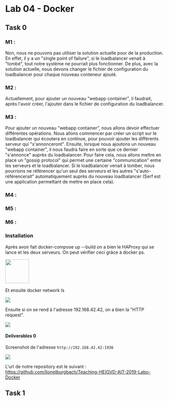 # 	Lab 04 - Docker 

## Task 0 

### M1 : 

Non, nous ne pouvons pas utiliser la solution actuelle pour de la production. En effet, il y a un "single point of failure", si le loadbalancer venait à "tombé", tout notre système ne pourrait plus fonctionner. De plus, avec la solution actuelle, nous devons changer le fichier de configuration du loadbalancer pour chaque nouveau conteneur ajouté.

### M2 :

Actuellement, pour ajouter un nouveau "webapp container", il faudrait, après l'avoir créer, l'ajouter dans le fichier de configuration du loadbalancer.

### M3 :

Pour ajouter un nouveau "webapp container", nous allons devoir effectuer différentes opérations. Nous allons commencer par créer un script sur le loadbalancer qui écoutera en continue, pour pouvoir ajouter les différents serveur qui "s'annonceront". Ensuite, lorsque nous ajoutons un nouveau "webapp container", il nous faudra faire en sorte que ce dernier "s'annonce" auprès du loadbalancer. Pour faire cela, nous allons mettre en place un "gossip protocol" qui permet une certaine "communication" entre les serveurs et le loadbalancer. Si le loadbalancer venait à tomber, nous pourrions ne référencer qu'un seul des serveurs et les autres "s'auto-référencerait" automatiquement auprès du nouveau loadbalancer (Serf est une application permettant de mettre en place cela).

### M4 :

### M5 : 

### M6 :

### Installation 

Après avoir fait docker-compose up --build on a bien le HAProxy qui se lance et les deux serveurs. On peut vérifier ceci grâce à docker ps.

<img height="75" src="/home/guillaume/Bureau/AIT/Labo4/Teaching-HEIGVD-AIT-2019-Labo-Docker/report/Images/Task_0_Installation_docker_ps.png"  />

Et ensuite docker network ls 

<img src="/home/guillaume/Bureau/AIT/Labo4/Teaching-HEIGVD-AIT-2019-Labo-Docker/report/Images/Task_0_Installation_docker_network.png"  />



Ensuite si on se rend à l'adresse 192.168.42.42, on a bien la "HTTP request".

<img src="/home/guillaume/Bureau/AIT/Labo4/Teaching-HEIGVD-AIT-2019-Labo-Docker/report/Images/Task_0_192.168.42.42.png"  />



#### **Deliverables 0**

Screenshot de l'adresse  `http://192.168.42.42:1936`

<img src="/home/guillaume/Bureau/AIT/Labo4/Teaching-HEIGVD-AIT-2019-Labo-Docker/report/Images/Task_0_HAProxy.png"  />

L'url de notre repository est le suivant : https://github.com/lionelburgbach/Teaching-HEIGVD-AIT-2019-Labo-Docker

## Task 1



